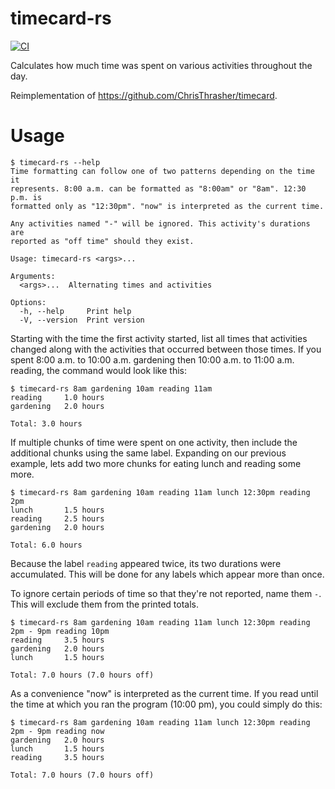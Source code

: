 # timecard-rs

[![CI](https://github.com/ChrisThrasher/timecard-rs/actions/workflows/ci.yml/badge.svg)](https://github.com/ChrisThrasher/timecard-rs/actions/workflows/ci.yml)

Calculates how much time was spent on various activities throughout the day.

Reimplementation of https://github.com/ChrisThrasher/timecard.

# Usage

```
$ timecard-rs --help
Time formatting can follow one of two patterns depending on the time it
represents. 8:00 a.m. can be formatted as "8:00am" or "8am". 12:30 p.m. is
formatted only as "12:30pm". "now" is interpreted as the current time.

Any activities named "-" will be ignored. This activity's durations are
reported as "off time" should they exist.

Usage: timecard-rs <args>...

Arguments:
  <args>...  Alternating times and activities

Options:
  -h, --help     Print help
  -V, --version  Print version
```

Starting with the time the first activity started, list all times that activities changed along with the activities that occurred between those times. If you spent 8:00 a.m. to 10:00 a.m. gardening then 10:00 a.m. to 11:00 a.m. reading, the command would look like this:

```
$ timecard-rs 8am gardening 10am reading 11am
reading     1.0 hours
gardening   2.0 hours

Total: 3.0 hours
```

If multiple chunks of time were spent on one activity, then include the additional chunks using the same label. Expanding on our previous example, lets add two more chunks for eating lunch and reading some more.

```
$ timecard-rs 8am gardening 10am reading 11am lunch 12:30pm reading 2pm
lunch       1.5 hours
reading     2.5 hours
gardening   2.0 hours

Total: 6.0 hours
```

Because the label `reading` appeared twice, its two durations were accumulated. This will be done for any labels which appear more than once.

To ignore certain periods of time so that they're not reported, name them `-`. This will exclude them from the printed totals.

```
$ timecard-rs 8am gardening 10am reading 11am lunch 12:30pm reading 2pm - 9pm reading 10pm
reading     3.5 hours
gardening   2.0 hours
lunch       1.5 hours

Total: 7.0 hours (7.0 hours off)
```

As a convenience "now" is interpreted as the current time. If you read until the time at which you ran the program (10:00 pm), you could simply do this:

```
$ timecard-rs 8am gardening 10am reading 11am lunch 12:30pm reading 2pm - 9pm reading now
gardening   2.0 hours
lunch       1.5 hours
reading     3.5 hours

Total: 7.0 hours (7.0 hours off)
```
